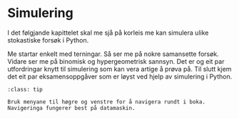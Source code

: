 # Simulering 

I det følgjande kapittelet skal me sjå på korleis me kan simulera ulike stokastiske forsøk i Python. 

Me startar enkelt med terningar. Så ser me på nokre samansette forsøk. Vidare ser me på binomisk og hypergeometrisk sannsyn. Det er og eit par utfordringar knytt til simulering som kan vera artige å prøva på. Til slutt kjem det eit par eksamensoppgåver som er løyst ved hjelp av simulering i Python. 

```{admonition} Tips
:class: tip

Bruk menyane til høgre og venstre for å navigera rundt i boka. Navigeringa fungerer best på datamaskin. 
```




